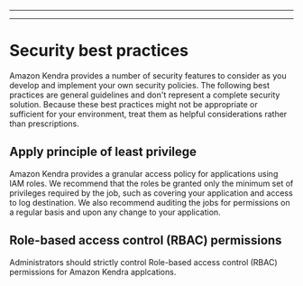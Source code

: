 --------

--------

# Security best practices<a name="security-best-practices"></a>

Amazon Kendra provides a number of security features to consider as you develop and implement your own security policies\. The following best practices are general guidelines and don't represent a complete security solution\. Because these best practices might not be appropriate or sufficient for your environment, treat them as helpful considerations rather than prescriptions\.

## Apply principle of least privilege<a name="security-least-privilege"></a>

Amazon Kendra provides a granular access policy for applications using IAM roles\. We recommend that the roles be granted only the minimum set of privileges required by the job, such as covering your application and access to log destination\. We also recommend auditing the jobs for permissions on a regular basis and upon any change to your application\.

## Role\-based access control \(RBAC\) permissions<a name="security-practice-rbac"></a>

Administrators should strictly control Role\-based access control \(RBAC\) permissions for Amazon Kendra applcations\.